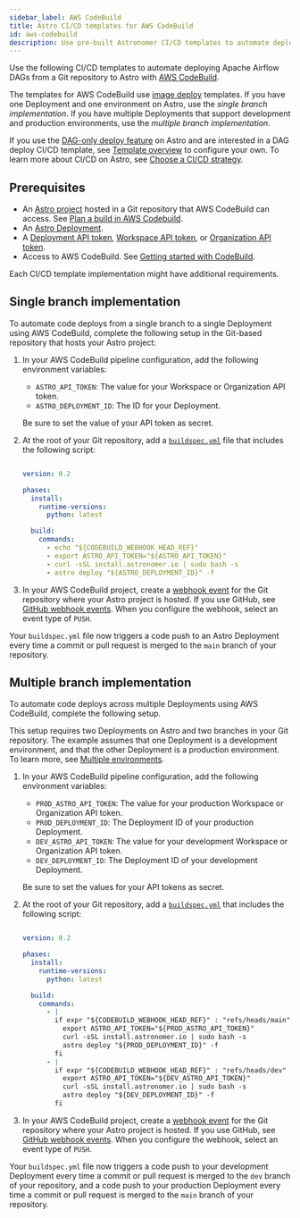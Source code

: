 ```yaml
---
sidebar_label: AWS CodeBuild
title: Astro CI/CD templates for AWS CodeBuild
id: aws-codebuild
description: Use pre-built Astronomer CI/CD templates to automate deploying Apache Airflow DAGs to Astro using AWS CodeBuild.
---
```


Use the following CI/CD templates to automate deploying Apache Airflow DAGs from a Git repository to Astro with [AWS CodeBuild](https://aws.amazon.com/codebuild/).

The templates for AWS CodeBuild use [image deploy](template-overview.md#template-types) templates. If you have one Deployment and one environment on Astro, use the _single branch implementation_. If you have multiple Deployments that support development and production environments, use the _multiple branch implementation_.

If you use the [DAG-only deploy feature](astro/deploy-code#deploy-dags-only) on Astro and are interested in a DAG deploy CI/CD template, see [Template overview](template-overview.md) to configure your own. To learn more about CI/CD on Astro, see [Choose a CI/CD strategy](set-up-ci-cd.md).

## Prerequisites

- An [Astro project](cli/develop-project.md#create-an-astro-project) hosted in a Git repository that AWS CodeBuild can access. See [Plan a build in AWS Codebuild](https://docs.aws.amazon.com/codebuild/latest/userguide/planning.html).
- An [Astro Deployment](create-deployment.md).
- A [Deployment API token](deployment-api-tokens.md), [Workspace API token](workspace-api-tokens.md), or [Organization API token](organization-api-tokens.md).
- Access to AWS CodeBuild. See [Getting started with CodeBuild](https://docs.aws.amazon.com/codebuild/latest/userguide/getting-started-overview.html).

Each CI/CD template implementation might have additional requirements.

## Single branch implementation

To automate code deploys from a single branch to a single Deployment using AWS CodeBuild, complete the following setup in the Git-based repository that hosts your Astro project:

1. In your AWS CodeBuild pipeline configuration, add the following environment variables:

    - `ASTRO_API_TOKEN`: The value for your Workspace or Organization API token.
    - `ASTRO_DEPLOYMENT_ID`: The ID for your Deployment.

    Be sure to set the value of your API token as secret.

2. At the root of your Git repository, add a [`buildspec.yml`](https://docs.aws.amazon.com/codebuild/latest/userguide/build-spec-ref.html#build-spec-ref-example) file that includes the following script:

   ```yaml

   version: 0.2

   phases:
     install:
       runtime-versions:
         python: latest

     build:
       commands:
         - echo "${CODEBUILD_WEBHOOK_HEAD_REF}"
         - export ASTRO_API_TOKEN="${ASTRO_API_TOKEN}"
         - curl -sSL install.astronomer.io | sudo bash -s
         - astro deploy "${ASTRO_DEPLOYMENT_ID}" -f

    ```

3. In your AWS CodeBuild project, create a [webhook event](https://docs.aws.amazon.com/codebuild/latest/userguide/webhooks.html) for the Git repository where your Astro project is hosted. If you use GitHub, see [GitHub webhook events](https://docs.aws.amazon.com/codebuild/latest/userguide/github-webhook.html). When you configure the webhook, select an event type of `PUSH`.

Your `buildspec.yml` file now triggers a code push to an Astro Deployment every time a commit or pull request is merged to the `main` branch of your repository.

## Multiple branch implementation

To automate code deploys across multiple Deployments using AWS CodeBuild, complete the following setup.

This setup requires two Deployments on Astro and two branches in your Git repository. The example assumes that one Deployment is a development environment, and that the other Deployment is a production environment. To learn more, see [Multiple environments](astro/set-up-ci-cd#multiple-environments).

1. In your AWS CodeBuild pipeline configuration, add the following environment variables:

    - `PROD_ASTRO_API_TOKEN`: The value for your production Workspace or Organization API token.
    - `PROD_DEPLOYMENT_ID`: The Deployment ID of your production Deployment.
    - `DEV_ASTRO_API_TOKEN`: The value for your development Workspace or Organization API token.
    - `DEV_DEPLOYMENT_ID`: The Deployment ID of your development Deployment.

    Be sure to set the values for your API tokens as secret.

2. At the root of your Git repository, add a [`buildspec.yml`](https://docs.aws.amazon.com/codebuild/latest/userguide/build-spec-ref.html#build-spec-ref-example) that includes the following script:

   ```yaml

   version: 0.2

   phases:
     install:
       runtime-versions:
         python: latest

     build:
       commands:
         - |
           if expr "${CODEBUILD_WEBHOOK_HEAD_REF}" : "refs/heads/main" >/dev/null; then
             export ASTRO_API_TOKEN="${PROD_ASTRO_API_TOKEN}"
             curl -sSL install.astronomer.io | sudo bash -s
             astro deploy "${PROD_DEPLOYMENT_ID}" -f
           fi
         - |
           if expr "${CODEBUILD_WEBHOOK_HEAD_REF}" : "refs/heads/dev" >/dev/null; then
             export ASTRO_API_TOKEN="${DEV_ASTRO_API_TOKEN}"
             curl -sSL install.astronomer.io | sudo bash -s
             astro deploy "${DEV_DEPLOYMENT_ID}" -f
           fi
    ```

3. In your AWS CodeBuild project, create a [webhook event](https://docs.aws.amazon.com/codebuild/latest/userguide/webhooks.html) for the Git repository where your Astro project is hosted. If you use GitHub, see [GitHub webhook events](https://docs.aws.amazon.com/codebuild/latest/userguide/github-webhook.html). When you configure the webhook, select an event type of `PUSH`.

Your `buildspec.yml` file now triggers a code push to your development Deployment every time a commit or pull request is merged to the `dev` branch of your repository, and a code push to your production Deployment every time a commit or pull request is merged to the `main` branch of your repository.